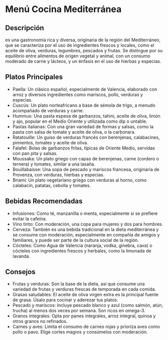 # Menú Cocina Mediterránea

## Descripción
es una gastronomía rica y diversa, originaria de la región del Mediterráneo, que se caracteriza por el uso de ingredientes frescos y locales, como el aceite de oliva, verduras, legumbres, pescados y frutas. Se distingue por su equilibrio entre alimentos de origen vegetal y animal, con un consumo moderado de carne y lácteos, y un énfasis en el uso de hierbas y especias.

## Platos Principales
- Paella: Un clásico español, especialmente de Valencia, elaborado con arroz y diversos ingredientes como mariscos, pollo, verduras y especias. 
- Cuscús: Un plato norteafricano a base de sémola de trigo, a menudo acompañado de verduras y carne. 
- Hummus: Una pasta espesa de garbanzos, tahini, aceite de oliva, limón y ajo, popular en el Medio Oriente y utilizada como dip o untable. 
- Pastas italianas: Con una gran variedad de formas y salsas, como la pasta con salsa de tomate y aceite de oliva, o la carbonara. 
- Ratatouille: Un guiso de verduras francés con berenjenas, calabacines, pimientos, tomates y aceite de oliva. 
- Falafel: Bolas de garbanzos fritas, típicas de Oriente Medio, servidas con pan pita y salsas. 
- Moussaka: Un plato griego con capas de berenjenas, carne (cordero o ternera) y tomates, similar a una lasaña. 
- Bouillabaisse: Una sopa de pescado y mariscos francesa, originaria de Provenza, con verduras, hierbas y especias. 
- Briami: Un plato vegetariano griego con verduras al horno, como calabacín, patatas, cebolla y tomates.

## Bebidas Recomendadas
- Infusiones: Como té, manzanilla o menta, especialmente si se prefiere evitar la cafeína. 
- Vino tinto: Con moderación, una copa para mujeres y dos para hombres. 
- Cerveza: También es una bebida tradicional en la dieta mediterránea y se consume con moderación, especialmente en compañía de amigos y familiares, y puede ser parte de la cultura social de la región. 
- Cócteles: Como Agua de Valencia (naranja, vodka, ginebra, cava) o cócteles con ingredientes frescos y herbales, como la limonada de lavanda.

## Consejos
- Frutas y verduras: Son la base de la dieta, así que consume una variedad de frutas y verduras frescas de temporada en cada comida. 
- Grasas saludables: El aceite de oliva virgen extra es la principal fuente de grasa. Úsalo para cocinar y aderezar tus platos. 
- Pescado y mariscos: Incluye pescado blanco y azul (como salmón, atún, trucha) al menos dos veces por semana. Son ricos en omega-3. 
- Granos integrales: Opta por panes integrales, arroz integral, quinoa y otros granos no refinados. 
- Carnes y aves: Limita el consumo de carnes rojas y prioriza aves como pollo o pavo. Elige cortes magros y consúmelos con moderación.